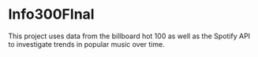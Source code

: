 # Info300FInal
This project uses data from the billboard hot 100 as well as the Spotify API to investigate trends in popular music over time. 
